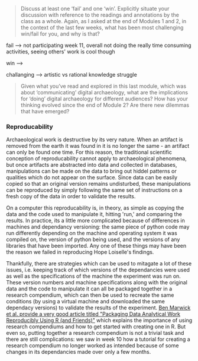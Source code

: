 >Discuss at least one ‘fail’ and one ‘win’. Explicitly situate your discussion with reference to the readings and annotations by the class as a whole. Again, as I asked at the end of Modules 1 and 2, in the context of the last few weeks, what has been most challenging win/fail for you, and why is that?

fail --> not participating week 11, overall not doing the really time consuming activities, seeing others' work is cool though

win -->

challanging --> artistic vs rational knowledge struggle

>Given what you’ve read and explored in this last module, which was about ‘communicating’ digital archaeology, what are the implications for ‘doing’ digital archaeology for different audiences? How has your thinking evolved since the end of Module 2? Are there new dilemmas that have emerged?

### Reproducability

Archaeological work is destructive by its very nature. When an artifact is removed from the earth it was found in it is no longer the same - an artifact can only be found one time. For this reason, the traditional scientific conception of reproducability cannot apply to archaeological phenomena, but once artifacts are abstracted into data and collected in databases, manipulations can be made on the data to bring out hiddel patterns or qualities which do not appear on the surface. Since data can be easily copied so that an original version remains undisturbed, these manipulations can be reproduced by simply following the same set of instructions on a fresh copy of the data in order to validate the results.

On a computer this reproducability is, in theory, as simple as copying the data and the code used to manipulate it, hitting 'run,' and comparing the results. In practice, its a little more complicated because of differences in machines and dependancy versioning: the same piece of python code may run differently depending on the machine and operating system it was compiled on, the version of python being used, and the versions of any libraries that have been imported. Any one of these things may have been the reason we failed in reproducing Hope Loiselle's findings.

Thankfully, there are strategies which can be used to mitagate a lot of these issues, i.e. keeping track of which versions of the dependancies were used as well as the specifications of the machine the experiment was run on. These version numbers and machine specifications along with the original data and the code to manipulate it can all be packaged together in a research compendium, which can then be used to recreate the same conditions (by using a virtual machine and downloaded the same dependacy versions) to validate the results of the experiment. [Ben Marwick et al. provide a very good article titled "Packaging Data Analytical Work Reproducibly Using R (and Friends)"](http://faculty.washington.edu/bmarwick/PDFs/Marwick-Boettiger-Mullen-2018-TAS-research-compendia.pdf) which explains the importance of using research compendiums and how to get started with creating one in R. But even so, putting together a research compendium is not a trivial task and there are still complications: we saw in week 10 how a tutorial for creating a research compendium no longer worked as intended because of some changes in its dependancies made over only a few months. 
